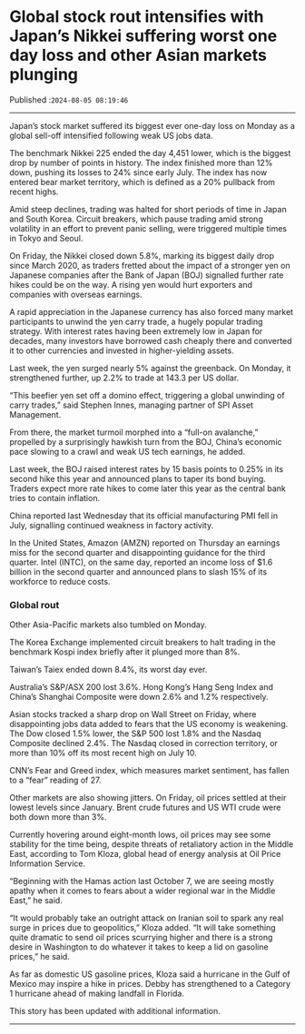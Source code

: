 # Global stock rout intensifies with Japan’s Nikkei suffering worst one day loss and other Asian markets plunging

Published :`2024-08-05 08:19:46`

---

Japan’s stock market suffered its biggest ever one-day loss on Monday as a global sell-off intensified following weak US jobs data.

The benchmark Nikkei 225 ended the day 4,451 lower, which is the biggest drop by number of points in history. The index finished more than 12% down, pushing its losses to 24% since early July. The index has now entered bear market territory, which is defined as a 20% pullback from recent highs.

Amid steep declines, trading was halted for short periods of time in Japan and South Korea. Circuit breakers, which pause trading amid strong volatility in an effort to prevent panic selling, were triggered multiple times in Tokyo and Seoul.

On Friday, the Nikkei closed down 5.8%, marking its biggest daily drop since March 2020, as traders fretted about the impact of a stronger yen on Japanese companies after the Bank of Japan (BOJ) signalled further rate hikes could be on the way. A rising yen would hurt exporters and companies with overseas earnings.

A rapid appreciation in the Japanese currency has also forced many market participants to unwind the yen carry trade, a hugely popular trading strategy. With interest rates having been extremely low in Japan for decades, many investors have borrowed cash cheaply there and converted it to other currencies and invested in higher-yielding assets.

Last week, the yen surged nearly 5% against the greenback. On Monday, it strengthened further, up 2.2% to trade at 143.3 per US dollar.

“This beefier yen set off a domino effect, triggering a global unwinding of carry trades,” said Stephen Innes, managing partner of SPI Asset Management.

From there, the market turmoil morphed into a “full-on avalanche,” propelled by a surprisingly hawkish turn from the BOJ, China’s economic pace slowing to a crawl and weak US tech earnings, he added.

Last week, the BOJ raised interest rates by 15 basis points to 0.25% in its second hike this year and announced plans to taper its bond buying. Traders expect more rate hikes to come later this year as the central bank tries to contain inflation.

China reported last Wednesday that its official manufacturing PMI fell in July, signalling continued weakness in factory activity.

In the United States, Amazon (AMZN) reported on Thursday an earnings miss for the second quarter and disappointing guidance for the third quarter. Intel (INTC), on the same day, reported an income loss of $1.6 billion in the second quarter and announced plans to slash 15% of its workforce to reduce costs.

### Global rout

Other Asia-Pacific markets also tumbled on Monday.

The Korea Exchange implemented circuit breakers to halt trading in the benchmark Kospi index briefly after it plunged more than 8%.

Taiwan’s Taiex ended down 8.4%, its worst day ever.

Australia’s S&P/ASX 200 lost 3.6%. Hong Kong’s Hang Seng Index and China’s Shanghai Composite were down 2.6% and 1.2% respectively.

Asian stocks tracked a sharp drop on Wall Street on Friday, where disappointing jobs data added to fears that the US economy is weakening. The Dow closed 1.5% lower, the S&P 500 lost 1.8% and the Nasdaq Composite declined 2.4%. The Nasdaq closed in correction territory, or more than 10% off its most recent high on July 10.

CNN’s Fear and Greed index, which measures market sentiment, has fallen to a “fear” reading of 27.

Other markets are also showing jitters. On Friday, oil prices settled at their lowest levels since January. Brent crude futures and US WTI crude were both down more than 3%.

Currently hovering around eight-month lows, oil prices may see some stability for the time being, despite threats of retaliatory action in the Middle East, according to Tom Kloza, global head of energy analysis at Oil Price Information Service.

“Beginning with the Hamas action last October 7, we are seeing mostly apathy when it comes to fears about a wider regional war in the Middle East,” he said.

“It would probably take an outright attack on Iranian soil to spark any real surge in prices due to geopolitics,” Kloza added. “It will take something quite dramatic to send oil prices scurrying higher and there is a strong desire in Washington to do whatever it takes to keep a lid on gasoline prices,” he said.

As far as domestic US gasoline prices, Kloza said a hurricane in the Gulf of Mexico may inspire a hike in prices. Debby has strengthened to a Category 1 hurricane ahead of making landfall in Florida.

This story has been updated with additional information.

---

